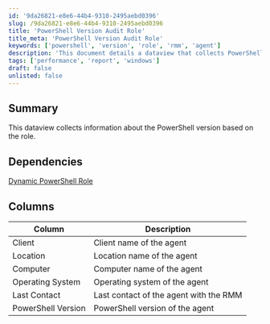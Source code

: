 ```yaml
---
id: '9da26821-e8e6-44b4-9310-2495aebd0396'
slug: /9da26821-e8e6-44b4-9310-2495aebd0396
title: 'PowerShell Version Audit Role'
title_meta: 'PowerShell Version Audit Role'
keywords: ['powershell', 'version', 'role', 'rmm', 'agent']
description: 'This document details a dataview that collects PowerShell version information based on the role of the agent in the RMM. It includes dependencies, a summary of the data collected, and descriptions of the columns used in the dataview.'
tags: ['performance', 'report', 'windows']
draft: false
unlisted: false
---
```


## Summary

This dataview collects information about the PowerShell version based on the role.

## Dependencies

[Dynamic PowerShell Role](/docs/6c30a69a-90c5-4e2d-ba5f-f2a663adbd81)

## Columns

| Column               | Description                               |
|----------------------|-------------------------------------------|
| Client               | Client name of the agent                  |
| Location             | Location name of the agent                |
| Computer             | Computer name of the agent                |
| Operating System     | Operating system of the agent             |
| Last Contact         | Last contact of the agent with the RMM   |
| PowerShell Version    | PowerShell version of the agent           |


